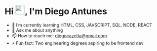<h1 align="left">Hi <img src="https://raw.githubusercontent.com/kaueMarques/kaueMarques/master/hi.gif" height="30px">, I'm Diego Antunes</h1>


- 🌱 I’m currently learning HTML, CSS, JAVSCRIPT, SQL, NODE, REACT
- 💬 Ask me about anything
- 📫 How to reach me: diegocazetta@gmail.com
- ⚡ Fun fact: Two engineering degrees aspiring to be frontend dev
<!--

<img width="490em" src="https://github-readme-twitter-gazf.vercel.app/api?id=maykbrito&layout=wide&show_reply=off&show_retweet=off" />


- 🔭 I’m currently working on ...
- 🌱 I’m currently learning ...
- 👯 I’m looking to collaborate on ...
- 🤔 I’m looking for help with ...
- 💬 Ask me about ...
- 📫 How to reach me: ...
- 😄 Pronouns: ...
- ⚡ Fun fact: ...
-->

